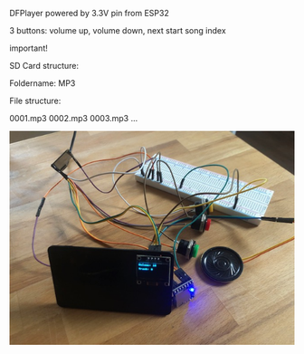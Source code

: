 DFPlayer powered by 3.3V pin from ESP32

3 buttons: volume up, volume down, next start song index

important!

SD Card structure:

Foldername: MP3

File structure:

0001.mp3
0002.mp3
0003.mp3
...

![IMG_4794](./IMG_4794.jpg)
